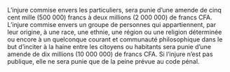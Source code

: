 L’injure commise envers les particuliers, sera punie d’une amende de cinq cent mille (500 000) francs à deux millions (2 000 000) de francs CFA.
L’injure commise envers un groupe de personnes qui appartiennent, par leur origine, à une race, une ethnie, une région ou une religion déterminée ou encore à un quelconque courant et communauté philosophique dans le but d’inciter à la haine entre les citoyens ou habitants sera punie d’une amende de dix millions (10 000 000) de francs CFA.
Si l’injure n’est pas publique, elle ne sera punie que de la peine prévue au code pénal.